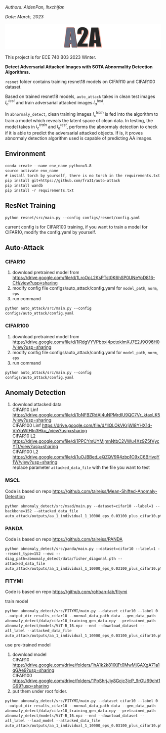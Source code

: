 *Authors: AidenPan, lhxchifan*

*Date: March, 2023*

![A2A](https://github.com/ZhenglinPan/a2a/blob/master/others/readme_A2A.png)

This project is for ECE 740 B03 2023 Winter.

**Detect Adversarial Attacked Images with SOTA Abnormality Detection Algorithms.**

`resnet` folder contains training resnet18 models on CIFAR10 and CIFAR100 dataset. 

Based on trained resnet18 models, `auto_attack` takes in clean test images $I^{test}_{c}$ and train adversarial attacked images $I^{test}_{a}$.

In `abnormaly_detect`, clean training images $I^{train}_{c}$ is fed into the algorithm to train a model which reveals the latent space of clean data. In testing, the model takes in $I^{train}_{c}$ and $I^{test}_{a}$, performs the abnormaly detection to check if it is able to predict the adversarial attacked objects. If is, it proves abnormaly detection algorithm used is capable of predicting AA images.

## Environment
```
conda create --name env_name python=3.8
source activate env_name
# install torch by yourself, there is no torch in the requirements.txt
pip install git+https://github.com/fra31/auto-attack
pip install wandb
pip install -r requirements.txt
```
## ResNet Training
```
python resnet/src/main.py --config configs/resnet/config.yaml
```  
current config is for CIFAR100 training, if you want to train a model for CIFAR10, modify the config.yaml by yourself.
## Auto-Attack
### CIFAR10
1. download pretrained model from https://drive.google.com/file/d/1LroOpL2KsPTst0K6hSP0UNeYoD816-CH/view?usp=sharing  
2. modify config file configs/auto_attack/config.yaml for `model_path`, `norm`, `eps`  
3. run command  
```
python auto_attack/src/main.py --config configs/auto_attack/config.yaml
```
### CIFAR100
1. download pretrained model from https://drive.google.com/file/d/1iRdgVYVPbbxi4pctokImXJ7E2J9O96H0/view?usp=sharing  
2. modify config file configs/auto_attack/config.yaml for `model_path`, `norm`, `eps`  
3. run command  
```
python auto_attack/src/main.py --config configs/auto_attack/config.yaml
```
## Anomaly Detection
1. download attacked data  
CIFAR10 Linf https://drive.google.com/file/d/1bNFBZRdAl4uNPMrdlU9QC7Vr_ktaxLK5/view?usp=sharing  
CIFAR100 Linf https://drive.google.com/file/d/1lQLOkVKrjWl8YHX1d-VhYqWtHIn3Hku_/view?usp=sharing  
CIFAR10 L2 https://drive.google.com/file/d/1PPCYmUYMjmnNtbC2VWu4Xz9Z5fVycYTt/view?usp=sharing  
CIFAR100 L2 https://drive.google.com/file/d/1uOJBBed_eQZQV9R4zbp1O9xC6BHvqY1W/view?usp=sharing  
replace parameter `attacked_data_file` with the file you want to test  
### MSCL
Code is based on repo https://github.com/talreiss/Mean-Shifted-Anomaly-Detection  
```
python abnomaly_detect/src/msad/main.py --dataset=cifar10 --label=1 --backbone=152 --attacked_data_file auto_attack/outputs/aa_1_individual_1_10000_eps_0.03100_plus_cifar10.pth 
```
### PANDA
Code is based on repo https://github.com/talreiss/PANDA  
```
python abnomaly_detect/src/panda/main.py --dataset=cifar10 --label=1 --resnet_type=152 --ewc --diag_path=abnomaly_detect/data/fisher_diagonal.pth --attacked_data_file auto_attack/outputs/aa_1_individual_1_10000_eps_0.03100_plus_cifar10.pth
``` 
### FITYMI
Code is based on repo https://github.com/rohban-lab/fitymi  

train model
```
python abnomaly_detect/src/FITYMI/main.py --dataset cifar10 --label 0 --output_dir results_cifar10 --normal_data_path data --gen_data_path  abnomaly_detect/data/cifar10_training_gen_data.npy --pretrained_path abnomaly_detect/models/ViT-B_16.npz --nnd --download_dataset --all_label --attacked_data_file auto_attack/outputs/aa_1_individual_1_10000_eps_0.03100_plus_cifar10.pth
```

use pre-trained model
1. download model  
CIFAR10 https://drive.google.com/drive/folders/1hA1k2k81lXjFt0MwMjGAXgA71a1qGAe9?usp=sharing  
CIFAR100 https://drive.google.com/drive/folders/1PpShrjJjy8Gcjc3jcP_9rOU69cht1G99?usp=sharing  
2. put them under root folder.  
```
python abnomaly_detect/src/FITYMI/main.py --dataset cifar10 --label 0 --output_dir results_cifar10 --normal_data_path data --gen_data_path  abnomaly_detect/data/cifar10_training_gen_data.npy --pretrained_path abnomaly_detect/models/ViT-B_16.npz --nnd --download_dataset --all_label --load_model --attacked_data_file auto_attack/outputs/aa_1_individual_1_10000_eps_0.03100_plus_cifar10.pth
```
